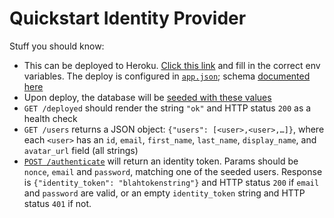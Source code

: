 # Quickstart Identity Provider

Stuff you should know:

* This can be deployed to Heroku. [Click this link](https://heroku.com/deploy?template=https://github.com/layerhq/instastart-identity-provider/tree/master&env[LAYER_KEY_ID]=blahblah-blah-blah-blahblah&env[LAYER_PROVIDER_ID]=bacon) and fill in the correct env variables. The deploy is configured in [`app.json`](blob/master/app.json); schema [documented here](https://devcenter.heroku.com/articles/app-json-schema)
* Upon deploy, the database will be [seeded with these values](blob/master/db/seeds.rb)
* `GET /deployed` should render the string `"ok"` and HTTP status `200` as a health check
* `GET /users` returns a JSON object: `{"users": [<user>,<user>,…]}`, where each `<user>` has an `id`, `email`, `first_name`, `last_name`, `display_name`, and `avatar_url` field (all strings)
* [`POST /authenticate`](blob/master/app/controllers/authentication_controller.rb) will return an identity token. Params should be `nonce`, `email` and `password`, matching one of the seeded users. Response is `{"identity_token": "blahtokenstring"}` and HTTP status `200` if `email` and `password` are valid, or an empty `identity_token` string and HTTP status `401` if not.
